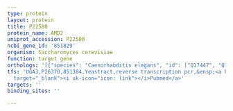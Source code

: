 ```yaml
---
type: protein
layout: protein
title: P22580
protein_name: AMD2
uniprot_accession: P22580
ncbi_gene_id: '851829'
organism: Saccharomyces cerevisiae
function: target gene
orthologs: '[{"species": "Caenorhabditis elegans", "id": ["Q17447", "Q17449"]}, {"species": "Mus musculus", "id": ["O08914"]}]'
tfs: 'UGA3,P26370,851384,Yeastract,reverse transcription pcr,&ensp;<a href="https://www.ncbi.nlm.nih.gov/pubmed/?term=17308034%5Buid%5D+OR+24170807%5Buid%5D"
  target="_blank"><i uk-icon="icon: link"></i>Pubmed</a>'
targets: ''
binding_sites: ''

---
```

